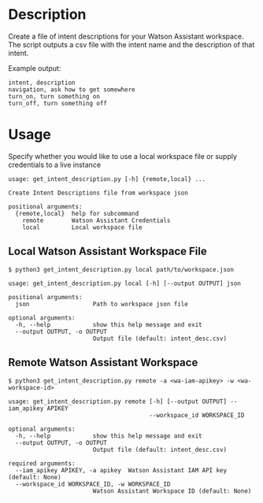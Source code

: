 # Description
Create a file of intent descriptions for your Watson Assistant workspace. The script outputs a csv file with the intent name and the description of that intent.

Example output:
```
intent, description
navigation, ask how to get somewhere
turn_on, turn something on
turn_off, turn something off
```

# Usage
Specify whether you would like to use a local workspace file or supply credentials to a live instance
```
usage: get_intent_description.py [-h] {remote,local} ...

Create Intent Descriptions file from workspace json

positional arguments:
  {remote,local}  help for subcommand
    remote        Watson Assistant Credentials
    local         Local workspace file
```


## Local Watson Assistant Workspace File
```console
$ python3 get_intent_description.py local path/to/workspace.json
```

```
usage: get_intent_description.py local [-h] [--output OUTPUT] json

positional arguments:
  json                  Path to workspace json file

optional arguments:
  -h, --help            show this help message and exit
  --output OUTPUT, -o OUTPUT
                        Output file (default: intent_desc.csv)
```

## Remote Watson Assistant Workspace
```console
$ python3 get_intent_description.py remote -a <wa-iam-apikey> -w <wa-workspace-id>
```


```
usage: get_intent_description.py remote [-h] [--output OUTPUT] --iam_apikey APIKEY
                                        --workspace_id WORKSPACE_ID

optional arguments:
  -h, --help            show this help message and exit
  --output OUTPUT, -o OUTPUT
                        Output file (default: intent_desc.csv)

required arguments:
  --iam_apikey APIKEY, -a apikey  Watson Assistant IAM API key (default: None)
  --workspace_id WORKSPACE_ID, -w WORKSPACE_ID
                        Watson Assistant Workspace ID (default: None)

```
